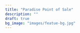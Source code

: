 ```yaml
---
title: "Paradise Point of Sale"
description: ""
draft: true
bg_image: "images/featue-bg.jpg"
---
```

